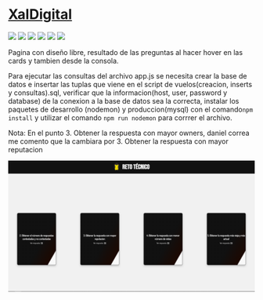 # [XalDigital](https://jesusj1menez.github.io/xaldigital/ 'Lego')

![](https://img.shields.io/badge/HTML-%20-orange) ![](https://img.shields.io/badge/CSS-%20%20-blue) ![](https://img.shields.io/badge/JavaScript-%20-yellow) ![](https://img.shields.io/badge/node-%20-success) ![](https://img.shields.io/badge/npm-%20-green) ![](https://img.shields.io/badge/SQL-%20-blue)

Pagina con diseño libre, resultado de las preguntas al hacer hover en las cards y tambien desde la consola.

Para ejecutar las consultas del archivo app.js se necesita crear la base de datos e insertar las tuplas que viene en el script de vuelos(creacion, inserts y consultas).sql, verificar que la informacion(host, user, password y database) de la conexion a la base de datos sea la correcta, instalar los paquetes de desarrollo (nodemon) y produccion(mysql) con el comando`npm install` y utilizar el comando `npm run nodemon` para corrrer el archivo.

Nota: En el punto 3. Obtener la respuesta con mayor owners, daniel correa me comento que la cambiara por 3. Obtener la respuesta con mayor reputacion

![](./src/assets/imgs/screenshot.PNG)

